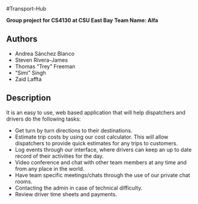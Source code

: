 #Transport-Hub

**Group project for CS4130 at CSU East Bay**
**Team Name: Alfa**

## Authors
- Andrea Sánchez Blanco
- Steven Rivera-James
- Thomas “Trey” Freeman
- “Simi” Singh
- Zaid Laffta

## Description
It is an easy to use, web based application that will help dispatchers and drivers do the following tasks:

* Get turn by turn directions to their destinations.
* Estimate trip costs by using our cost calculator. This will allow dispatchers to provide quick estimates for any trips to customers.  
* Log events through our interface, where drivers can keep an up to date record of their activities for the day.
* Video conference and chat with other team members at any time and from any place in the world.
* Have team specific meetings/chats through the use of our private chat rooms.
* Contacting the admin in case of technical difficulty.
* Review driver time sheets and payments.